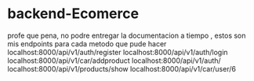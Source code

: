 # backend-Ecomerce

profe que pena, no podre entregar la documentacion a tiempo , estos son mis endpoints para cada metodo que pude hacer
localhost:8000/api/v1/auth/register
localhost:8000/api/v1/auth/login
localhost:8000/api/v1/car/addproduct
localhost:8000/api/v1/auth/
localhost:8000/api/v1/products/show
localhost:8000/api/v1/car/user/6